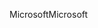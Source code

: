 <span data-ttu-id="92d0c-101">Microsoft</span><span class="sxs-lookup"><span data-stu-id="92d0c-101">Microsoft</span></span>